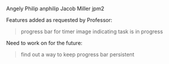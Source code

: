 Angely Philip anphilip
Jacob Miller jpm2

Features added as requested by Professor: 
> progress bar for timer
> image indicating task is in progress

Need to work on for the future:
> find out a way to keep progress bar persistent 
